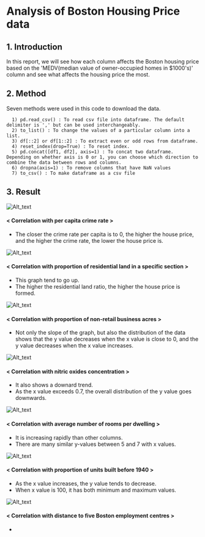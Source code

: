 # Analysis of Boston Housing Price data

## 1. Introduction

In this report, we will see how each column affects the Boston housing price based on the 'MEDV(median value of owner-occupied homes in $1000's)' column and see what affects the housing price the most.

## 2. Method

Seven methods were used in this code to download the data.

      1) pd.read_csv() : To read csv file into dataframe. The default delimiter is ',' but can be used interchangeably.
      2) to_list() : To change the values of a particular column into a list.
      3) df[::2] or df[1::2] : To extract even or odd rows from dataframe.
      4) reset_index(drop=True) : To reset index.
      5) pd.concat([df1, df2], axis=1) : To concat two dataframe. Depending on whether axis is 0 or 1, you can choose which direction to combine the data between rows and columns.
      6) dropna(axis=1) : To remove columns that have NaN values
      7) to_csv() : To make dataframe as a csv file

## 3. Result

![Alt_text](https://github.com/SeogyeongHwang/Project/blob/5954d8907f8abf7766e871f20e0436d6cb2d7231/Data_Analysis/House_price_data/Plots/CRIM.jpg)

#### < Correlation with per capita crime rate >
+ The closer the crime rate per capita is to 0, the higher the house price, and the higher the crime rate, the lower the house price is.

![Alt_text](https://github.com/SeogyeongHwang/Project/blob/5954d8907f8abf7766e871f20e0436d6cb2d7231/Data_Analysis/House_price_data/Plots/ZN.jpg)

#### < Correlation with proportion of residential land in a specific section >
+ This graph tend to go up.
+ The higher the residential land ratio, the higher the house price is formed.

![Alt_text](https://github.com/SeogyeongHwang/Project/blob/5954d8907f8abf7766e871f20e0436d6cb2d7231/Data_Analysis/House_price_data/Plots/INDUS.jpg)

#### < Correlation with proportion of non-retail business acres >
+ Not only the slope of the graph, but also the distribution of the data shows that the y value decreases when the x value is close to 0, and the y value decreases when the x value increases.

![Alt_text](https://github.com/SeogyeongHwang/Project/blob/5954d8907f8abf7766e871f20e0436d6cb2d7231/Data_Analysis/House_price_data/Plots/NOX.jpg)

#### < Correlation with nitric oxides concentration >
+ It also shows a downard trend.
+ As the x value exceeds 0.7, the overall distribution of the y value goes downwards.

![Alt_text](https://github.com/SeogyeongHwang/Project/blob/5954d8907f8abf7766e871f20e0436d6cb2d7231/Data_Analysis/House_price_data/Plots/RM.jpg)

#### < Correlation with average number of rooms per dwelling >
+ It is increasing rapidly than other columns.
+ There are many similar y-values between 5 and 7 with x values.

![Alt_text](https://github.com/SeogyeongHwang/Project/blob/5954d8907f8abf7766e871f20e0436d6cb2d7231/Data_Analysis/House_price_data/Plots/AGE.jpg)


#### < Correlation with proportion of units built before 1940 >
+ As the x value increases, the y value tends to decrease.
+ When x value is 100, it has both minimum and maximum values.

![Alt_text](https://github.com/SeogyeongHwang/Project/blob/5954d8907f8abf7766e871f20e0436d6cb2d7231/Data_Analysis/House_price_data/Plots/DIS.jpg)

#### < Correlation with distance to five Boston employment centres >
+ 
